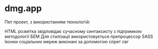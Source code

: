 # dmg.app

Пет проект, з використанням технологій:

HTML розмітка звідповідає сучасному синтаксисту з підтримкою методології БЕМ Для стилізації використовується препроцессор SASS Іконки соціальних мереж виконані за допомогою спрет свг
